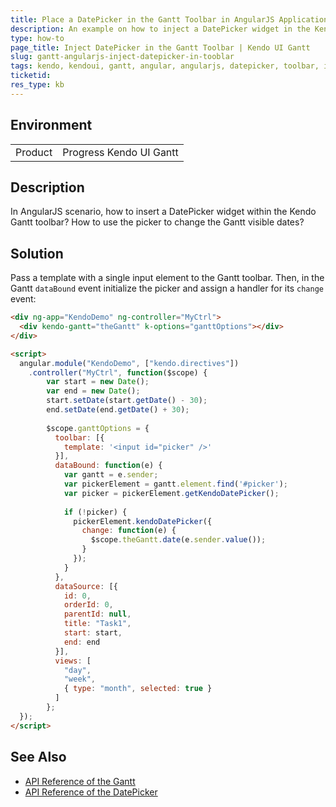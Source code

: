 ```yaml
---
title: Place a DatePicker in the Gantt Toolbar in AngularJS Application
description: An example on how to inject a DatePicker widget in the Kendo UI Gantt in AngularJS application.
type: how-to
page_title: Inject DatePicker in the Gantt Toolbar | Kendo UI Gantt
slug: gantt-angularjs-inject-datepicker-in-tooblar
tags: kendo, kendoui, gantt, angular, angularjs, datepicker, toolbar, inject, insert-picker
ticketid: 
res_type: kb
---
```


## Environment

<table>
 <tr>
  <td>Product</td>
  <td>Progress Kendo UI Gantt</td>
 </tr>
</table>


## Description

In AngularJS scenario, how to insert a DatePicker widget within the Kendo Gantt toolbar? How to use the picker to change the Gantt visible dates?

## Solution

Pass a template with a single input element to the Gantt toolbar. Then, in the Gantt `dataBound` event initialize the picker and assign a handler for its `change` event:

```html
<div ng-app="KendoDemo" ng-controller="MyCtrl">
  <div kendo-gantt="theGantt" k-options="ganttOptions"></div>    
</div>

<script>
  angular.module("KendoDemo", ["kendo.directives"])
    .controller("MyCtrl", function($scope) {
		var start = new Date();
		var end = new Date();
		start.setDate(start.getDate() - 30);
		end.setDate(end.getDate() + 30);
		
		$scope.ganttOptions = {
		  toolbar: [{ 
			template: '<input id="picker" />' 
		  }],
		  dataBound: function(e) {
			var gantt = e.sender;
			var pickerElement = gantt.element.find('#picker');
			var picker = pickerElement.getKendoDatePicker();
			
			if (!picker) {
			  pickerElement.kendoDatePicker({
				change: function(e) {
				  $scope.theGantt.date(e.sender.value());
				}
			  });
			}
		  },
		  dataSource: [{
			id: 0,
			orderId: 0,
			parentId: null,
			title: "Task1",
			start: start,
			end: end
		  }],
		  views: [
			"day",
			"week",
			{ type: "month", selected: true }
		  ]
		};
  });
</script>
```

## See Also

* [API Reference of the Gantt](http://docs.telerik.com/kendo-ui/api/javascript/ui/gantt)
* [API Reference of the DatePicker](http://docs.telerik.com/kendo-ui/api/javascript/ui/gantt)
